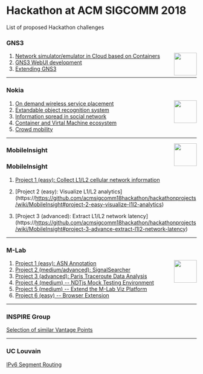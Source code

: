 # Hackathon at ACM SIGCOMM 2018

List of proposed Hackathon challenges 

### GNS3

<img src="https://www.gns3.com/assets/images/logo-colour.png" data-canonical-src="https://www.gns3.com/assets/images/logo-colour.png" width="60"  align="right" />

1. [Network simulator/emulator in Cloud based on Containers](https://github.com/acmsigcomm18hackathon/hackathonprojects/wiki/GNS3#network-simulatoremulator-in-cloud-based-on-containers)
2. [GNS3 WebUI development](https://github.com/acmsigcomm18hackathon/hackathonprojects/wiki/GNS3#webui-development)
3. [Extending GNS3](https://github.com/acmsigcomm18hackathon/hackathonprojects/wiki/GNS3#extending-gns3)


***


### Nokia

<img src="http://1000logos.net/wp-content/uploads/2017/03/Nokia-Logo.png" data-canonical-src="http://1000logos.net/wp-content/uploads/2017/03/Nokia-Logo.png" width="60"  align="right" />

1. [On demand wireless service placement](https://github.com/acmsigcomm18hackathon/hackathonprojects/wiki/Nokia#on-demand-wireless-service-placement)
2. [Extandable object recognition system](https://github.com/acmsigcomm18hackathon/hackathonprojects/wiki/Nokia#extandable-object-recognition-system)
3. [Information spread in social network](https://github.com/acmsigcomm18hackathon/hackathonprojects/wiki/Nokia#information-spread-in-social-network)
4. [Container and Virtal Machine ecosystem](https://github.com/acmsigcomm18hackathon/hackathonprojects/wiki/Nokia#container-and-virtal-machine-ecosystem)
5. [Crowd mobility](https://github.com/acmsigcomm18hackathon/hackathonprojects/wiki/Nokia#crowd-mobility)

***

<img src="https://conferences.sigcomm.org/sigcomm/2018/images/hackathon_cfp_figures/mobileinsight.png" data-canonical-src="https://conferences.sigcomm.org/sigcomm/2018/images/hackathon_cfp_figures/mobileinsight.png" width="60"  align="right" />

### MobileInsight

### MobileInsight


1. [Project 1 (easy): Collect L1/L2 cellular network information](https://github.com/acmsigcomm18hackathon/hackathonprojects/wiki/MobileInsight#project-1-easy-collect-l1l2-cellular-network-information)

2. [Project 2 (easy): Visualize L1/L2 analytics] (https://https://github.com/acmsigcomm18hackathon/hackathonprojects/wiki/MobileInsight#project-2-easy-visualize-l1l2-analytics) 


3. [Project 3 (advanced):  Extract L1/L2 network latency] (https://https://github.com/acmsigcomm18hackathon/hackathonprojects/wiki/MobileInsight#project-3-advance-extract-l1l2-network-latency)


***

### M-Lab

<img src="http://tma.ifip.org/2018/wp-content/uploads/sites/3/2018/01/Measurement-Lab-Logo-300x89.png" data-canonical-src="http://tma.ifip.org/2018/wp-content/uploads/sites/3/2018/01/Measurement-Lab-Logo-300x89.png" width="60"  align="right" />

1. [Project 1 (easy): ASN Annotation](https://github.com/acmsigcomm18hackathon/hackathonprojects/wiki/MeasurementLab#project-1-easy-asn-annotation)
2. [Project 2 (medium/advanced): SignalSearcher](https://github.com/acmsigcomm18hackathon/hackathonprojects/wiki/MeasurementLab#project-2-mediumadvanced-signalsearcher)
3. [Project 3 (advanced): Paris Traceroute Data Analysis](https://github.com/acmsigcomm18hackathon/hackathonprojects/wiki/MeasurementLab#project-3-advanced-paris-traceroute-data-analysis)
4. [Project 4 (medium) -- NDTjs Mock Testing Environment](https://github.com/acmsigcomm18hackathon/hackathonprojects/wiki/MeasurementLab#project-4-medium----ndtjs-mock-testing-environment)
5. [Project 5 (medium) -- Extend the M-Lab Viz Platform
](https://github.com/acmsigcomm18hackathon/hackathonprojects/wiki/MeasurementLab#project-5-medium----extend-the-m-lab-viz-platform)
6. [Project 6 (easy) -- Browser Extension
](https://github.com/acmsigcomm18hackathon/hackathonprojects/wiki/MeasurementLab#project-6-easy----browser-extension)

***

### INSPIRE Group

[Selection of similar Vantage Points](https://github.com/acmsigcomm18hackathon/hackathonprojects/wiki/INSPIRE)

***

### UC Louvain

[IPv6 Segment Routing](https://github.com/acmsigcomm18hackathon/hackathonprojects/wiki/UC-Louvain)